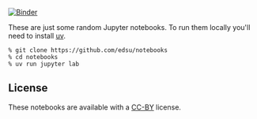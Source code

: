 [![Binder](http://mybinder.org/badge.svg)](http://mybinder.org/repo/edsu/notebooks)

These are just some random Jupyter notebooks.  To run them locally you'll need
to install [uv](https://docs.astral.sh/uv/).

    % git clone https://github.com/edsu/notebooks
    % cd notebooks
    % uv run jupyter lab

## License

These notebooks are available with a [CC-BY] license.

[CC-BY]: https://creativecommons.org/licenses/by/4.0/
